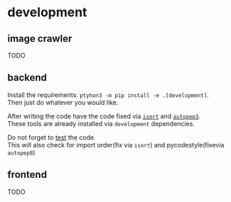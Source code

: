 # development

## image crawler

TODO 


## backend

Install the requirements: `ptyhon3 -m pip install -e .[development]`.   
Then just do whatever you would like.

After writing the code have the code fixed via 
[`isort`](https://pypi.org/project/isort/) and 
[`autopep3`](https://pypi.org/project/autopep3/).   
These tools are already installed via `development` dependencies.

Do not forget to [test](testing.md) the code.   
This will also check for 
import order(fix via `isort`) 
and pycodestyle(fixevia `autopep8`)


## frontend

TODO 
